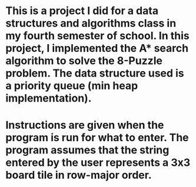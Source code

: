 # This is a project I did for a data structures and algorithms class in my fourth semester of school. In this project, I implemented the A* search algorithm to solve the 8-Puzzle problem. The data structure used is a priority queue (min heap implementation).

# Instructions are given when the program is run for what to enter. The program assumes that the string entered by the user represents a 3x3 board tile in row-major order.
